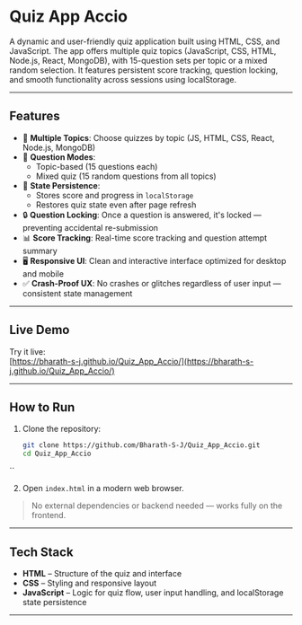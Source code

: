 # Quiz App Accio
A dynamic and user-friendly quiz application built using HTML, CSS, and JavaScript. The app offers multiple quiz topics (JavaScript, CSS, HTML, Node.js, React, MongoDB), with 15-question sets per topic or a mixed random selection. It features persistent score tracking, question locking, and smooth functionality across sessions using localStorage.

---

## Features
- 🔢 **Multiple Topics**: Choose quizzes by topic (JS, HTML, CSS, React, Node.js, MongoDB)  
- 🎯 **Question Modes**:
  - Topic-based (15 questions each)
  - Mixed quiz (15 random questions from all topics)  
- 🧠 **State Persistence**:
  - Stores score and progress in `localStorage`
  - Restores quiz state even after page refresh  
- 🔒 **Question Locking**: Once a question is answered, it's locked — preventing accidental re-submission  
- 📊 **Score Tracking**: Real-time score tracking and question attempt summary  
- 🖥️ **Responsive UI**: Clean and interactive interface optimized for desktop and mobile  
- ✅ **Crash-Proof UX**: No crashes or glitches regardless of user input — consistent state management  

---

## Live Demo
Try it live:  
[https://bharath-s-j.github.io/Quiz_App_Accio/](https://bharath-s-j.github.io/Quiz_App_Accio/)

---

## How to Run
1. Clone the repository:
   ```bash
   git clone https://github.com/Bharath-S-J/Quiz_App_Accio.git
   cd Quiz_App_Accio
``

2. Open `index.html` in a modern web browser.

> No external dependencies or backend needed — works fully on the frontend.

---

## Tech Stack
* **HTML** – Structure of the quiz and interface
* **CSS** – Styling and responsive layout
* **JavaScript** – Logic for quiz flow, user input handling, and localStorage state persistence

---
